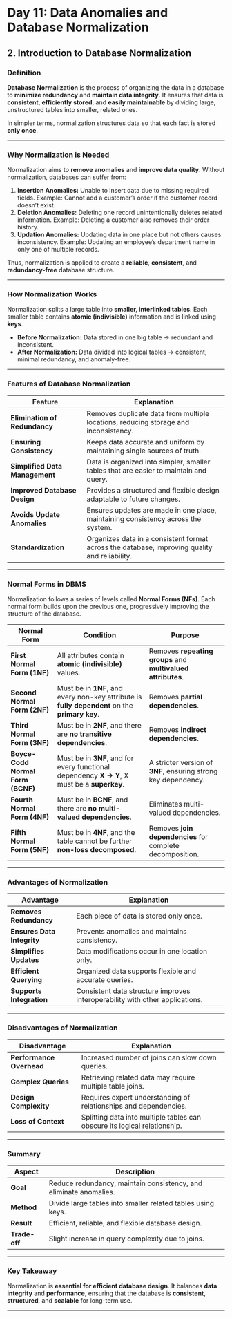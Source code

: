 # **Day 11: Data Anomalies and Database Normalization**


## **2. Introduction to Database Normalization**

### **Definition**

**Database Normalization** is the process of organizing the data in a database to **minimize redundancy** and **maintain data integrity**.
It ensures that data is **consistent**, **efficiently stored**, and **easily maintainable** by dividing large, unstructured tables into smaller, related ones.

In simpler terms, normalization structures data so that each fact is stored **only once**.

---

### **Why Normalization is Needed**

Normalization aims to **remove anomalies** and **improve data quality**.
Without normalization, databases can suffer from:

1. **Insertion Anomalies:** Unable to insert data due to missing required fields.
   Example: Cannot add a customer’s order if the customer record doesn’t exist.
2. **Deletion Anomalies:** Deleting one record unintentionally deletes related information.
   Example: Deleting a customer also removes their order history.
3. **Updation Anomalies:** Updating data in one place but not others causes inconsistency.
   Example: Updating an employee’s department name in only one of multiple records.

Thus, normalization is applied to create a **reliable**, **consistent**, and **redundancy-free** database structure.

---

### **How Normalization Works**

Normalization splits a large table into **smaller, interlinked tables**.
Each smaller table contains **atomic (indivisible)** information and is linked using **keys**.

* **Before Normalization:** Data stored in one big table → redundant and inconsistent.
* **After Normalization:** Data divided into logical tables → consistent, minimal redundancy, and anomaly-free.

---

### **Features of Database Normalization**

| **Feature**                    | **Explanation**                                                                               |
| ------------------------------ | --------------------------------------------------------------------------------------------- |
| **Elimination of Redundancy**  | Removes duplicate data from multiple locations, reducing storage and inconsistency.           |
| **Ensuring Consistency**       | Keeps data accurate and uniform by maintaining single sources of truth.                       |
| **Simplified Data Management** | Data is organized into simpler, smaller tables that are easier to maintain and query.         |
| **Improved Database Design**   | Provides a structured and flexible design adaptable to future changes.                        |
| **Avoids Update Anomalies**    | Ensures updates are made in one place, maintaining consistency across the system.             |
| **Standardization**            | Organizes data in a consistent format across the database, improving quality and reliability. |

---

### **Normal Forms in DBMS**

Normalization follows a series of levels called **Normal Forms (NFs)**.
Each normal form builds upon the previous one, progressively improving the structure of the database.

| **Normal Form**                   | **Condition**                                                                                  | **Purpose**                                                    |
| --------------------------------- | ---------------------------------------------------------------------------------------------- | -------------------------------------------------------------- |
| **First Normal Form (1NF)**       | All attributes contain **atomic (indivisible)** values.                                        | Removes **repeating groups** and **multivalued attributes**.   |
| **Second Normal Form (2NF)**      | Must be in **1NF**, and every non-key attribute is **fully dependent** on the **primary key**. | Removes **partial dependencies**.                              |
| **Third Normal Form (3NF)**       | Must be in **2NF**, and there are **no transitive dependencies**.                              | Removes **indirect dependencies**.                             |
| **Boyce-Codd Normal Form (BCNF)** | Must be in **3NF**, and for every functional dependency **X → Y**, X must be a **superkey**.   | A stricter version of **3NF**, ensuring strong key dependency. |
| **Fourth Normal Form (4NF)**      | Must be in **BCNF**, and there are **no multi-valued dependencies**.                           | Eliminates multi-valued dependencies.                          |
| **Fifth Normal Form (5NF)**       | Must be in **4NF**, and the table cannot be further **non-loss decomposed**.                   | Removes **join dependencies** for complete decomposition.      |

---

### **Advantages of Normalization**

| **Advantage**              | **Explanation**                                                              |
| -------------------------- | ---------------------------------------------------------------------------- |
| **Removes Redundancy**     | Each piece of data is stored only once.                                      |
| **Ensures Data Integrity** | Prevents anomalies and maintains consistency.                                |
| **Simplifies Updates**     | Data modifications occur in one location only.                               |
| **Efficient Querying**     | Organized data supports flexible and accurate queries.                       |
| **Supports Integration**   | Consistent data structure improves interoperability with other applications. |

---

### **Disadvantages of Normalization**

| **Disadvantage**         | **Explanation**                                                           |
| ------------------------ | ------------------------------------------------------------------------- |
| **Performance Overhead** | Increased number of joins can slow down queries.                          |
| **Complex Queries**      | Retrieving related data may require multiple table joins.                 |
| **Design Complexity**    | Requires expert understanding of relationships and dependencies.          |
| **Loss of Context**      | Splitting data into multiple tables can obscure its logical relationship. |

---

### **Summary**

| **Aspect**    | **Description**                                                   |
| ------------- | ----------------------------------------------------------------- |
| **Goal**      | Reduce redundancy, maintain consistency, and eliminate anomalies. |
| **Method**    | Divide large tables into smaller related tables using keys.       |
| **Result**    | Efficient, reliable, and flexible database design.                |
| **Trade-off** | Slight increase in query complexity due to joins.                 |

---

### **Key Takeaway**

Normalization is **essential for efficient database design**.
It balances **data integrity** and **performance**, ensuring that the database is **consistent**, **structured**, and **scalable** for long-term use.

---